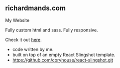 ## richardmands.com

My Website

Fully custom html and sass. Fully responsive.

Check it out <a target="blank" href="https://www.richardmands.com">here</a>.

* code written by me.
* built on top of an empty React Slingshot template.
* https://github.com/coryhouse/react-slingshot.git
